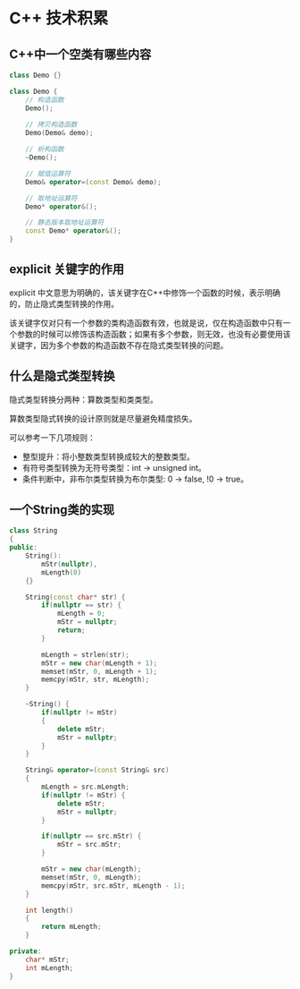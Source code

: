 # C++ 技术积累

## C++中一个空类有哪些内容

```cpp
class Demo {}
```

```cpp
class Demo {
    // 构造函数
    Demo();
    
    // 拷贝构造函数
    Demo(Demo& demo);

    // 析构函数
    ~Demo();

    // 赋值运算符
    Demo& operator=(const Demo& demo);

    // 取地址运算符
    Demo* operator&();

    // 静态版本取地址运算符
    const Demo* operator&();
}
```

## explicit 关键字的作用

explicit 中文意思为明确的，该关键字在C++中修饰一个函数的时候，表示明确的，防止隐式类型转换的作用。

该关键字仅对只有一个参数的类构造函数有效，也就是说，仅在构造函数中只有一个参数的时候可以修饰该构造函数；如果有多个参数，则无效，也没有必要使用该关键字，因为多个参数的构造函数不存在隐式类型转换的问题。

## 什么是隐式类型转换

隐式类型转换分两种：算数类型和类类型。

算数类型隐式转换的设计原则就是尽量避免精度损失。

可以参考一下几项规则：

* 整型提升：将小整数类型转换成较大的整数类型。
* 有符号类型转换为无符号类型：int -> unsigned int。
* 条件判断中，非布尔类型转换为布尔类型: 0 -> false, !0 -> true。

## 一个String类的实现

```CPP
class String 
{
public:
    String():
        mStr(nullptr), 
        mLength(0) 
    {}

    String(const char* str) {
        if(nullptr == str) {
            mLength = 0;
            mStr = nullptr;
            return;
        }

        mLength = strlen(str);
        mStr = new char(mLength + 1);
        memset(mStr, 0, mLength + 1);
        memcpy(mStr, str, mLength);
    }

    ~String() {
        if(nullptr != mStr) 
        {
            delete mStr;
            mStr = nullptr;
        }
    }

    String& operator=(const String& src)
    {
        mLength = src.mLength;
        if(nullptr != mStr) {
            delete mStr;
            mStr = nullptr;
        }

        if(nullptr == src.mStr) {
            mStr = src.mStr;
        }

        mStr = new char(mLength);
        memset(mStr, 0, mLength);
        memcpy(mStr, src.mStr, mLength - 1);
    }

    int length()
    {
        return mLength;
    }

private:
    char* mStr;
    int mLength;
}
```